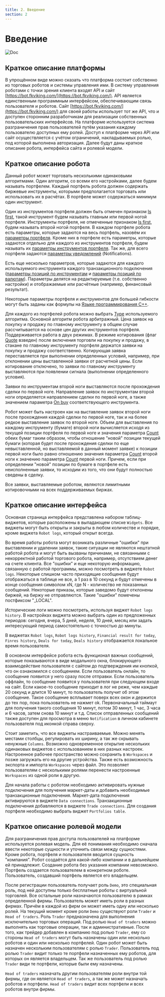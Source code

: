 ```yaml
---
title: 2. Введение
section: 2
---
```


# Введение

![Doc](@images/bot-scheme.svg)

## Краткое описание платформы

В упрощённом виде можно сказать что платформа состоит собственно из торговых роботов и системы управления ими. В систему управления роботами с точки зрения клиента входят API и сайт [https://bot.fkviking.com/](https://bot.fkviking.com/). API является единственным программным интерфейсом, обеспечивающим связь пользователя и роботов. Сайт [https://bot.fkviking.com/](https://bot.fkviking.com/) для своей работы использует тот же API, что и доступен сторонним разработчикам для реализации собственных пользовательских интерфейсов. На платформе используется система разграничения прав пользователей путём указания каждому пользователю доступных ему ролей. Доступ к платформе через API или сайт осуществляется с учётом ограничений, накладываемых ролью, под которой выполнена авторизация. Далее будут даны краткое описание робота, интерфейса сайта и ролевой модели.

## Краткое описание робота

Данный робот может торговать несколькими одинаковыми алгоритмами. Один алгоритм, со всеми его настройками, далее будем называть портфелем. Каждый портфель робота должен содержать биржевые инструменты, которыми предполагается торговать или использовать их в расчётах. В портфеле может содержаться минимум один инструмент.

Один из инструментов портфеля должен быть отмечен признаком [Is first](params-description.md#is-first), такой инструмент будем называть главным или первой ногой портфеля. Инструменты портфеля, не отмеченные признаком [Is first](params-description.md#is-first), будем называть второй ногой портфеля. В каждом портфеле робота есть параметры, которые задаются на весь портфель, назовём их [параметры портфеля](params-description.md#параметры-портфеля). Кроме них в портфеле есть параметры, которые задаются отдельно для каждого из инструментов портфеля, будем называть их [параметры инструментов портфеля](params-description.md#параметры-инструментов-портфеля). Так же, для всего портфеля задаются [параметры уведомлений](params-description.md#параметры-уведомлений) (Notifications).

Есть еще несколько параметров, которые задаются для каждого используемого инструмента каждого транзакционного подключения ([параметры позиций по инструментам](params-description.md#параметры-позиций-по-инструментам) и [параметры позиций по валютам](params-description.md#параметры-позиций-по-валютам)). Параметры делятся на редактируемые (т.е. собственно настройки) и отображаемые или расчётные (например, финансовый результат).

Некоторые параметры портфеля и инструментов для большей гибкости могут быть заданы как формулы на [Языке программирования C++](c-api.md#c).

Для каждого из портфелей робота можно выбрать [Type](params-description.md#p.portfolio_type) используемого алгоритма. Основной алгоритм робота арбитражный. Цена заявок на покупку и продажу по главному инструменту в общем случае рассчитывается на основе цен других инструментов портфеля. Поддерживается работа в двух режимах. В режиме котирования (флаг [Quote](params-description.md#p.quote) взведен) после включения торговли на покупку и продажу, в стакане по главному инструменту портфеля держатся заявки на покупку и продажу соответственно. Котирующая заявка переставляется при выполнении определенных условий, например, при отклонении цены выставленной заявки от расчетной цены. Если котирование отключено, то заявки по главному инструменту выставляются при появлении сигнала (выполнении определенного условия).

Заявки по инструментам второй ноги выставляются после прохождения сделки по первой ноге. Направление заявок по инструментам второй ноги определяется направлением сделки по первой ноге, а также значением параметра [On buy](params-description.md#on-buy) соответствующего инструмента.

Робот может быть настроен как на выставление заявок второй ноги после прохождения каждой сделки по первой ноге, так и на более редкое выставление заявок по второй ноге. Объем для выставления по каждому инструменту (бумаге) второй ноги вычисляется исходя из текущей позиции портфеля по первой ноге и значения параметра [Count](params-description.md#count) обеих бумаг таким образом, чтобы отношение "новой" позиции текущей бумаги (которая будет после прохождения сделки по еще невыставленной, но выставляемой в данный момент заявке) к позиции первой ноги было равно отношению значения параметра [Count](params-description.md#count) второй ноги к значению параметра [Count](params-description.md#count) первой ноги. Причем, если при определении "новой" позиции по бумаге в портфеле есть неисполненные заявки, то исходим из того, что они будут полностью сведены в сделку.

Все заявки, выставляемые роботом, являются лимитными котировочными на всех поддерживаемых биржах.

## Краткое описание интерфейса

Основная страница интерфейса представлена набором таблиц-виджетов, которые расположены в выпадающем списке `Widgets`. Все виджеты могут быть открыты и закрыты в любом количестве и порядке, кроме виджета `Robot logs`, который открыт всегда. 

Во время работы робота могут возникать различные "ошибки" при выставлении и удалении заявок, такие ситуации не являются нештатной работой робота и могут быть вызваны причинами, не связанными с некорректной работой торгового робота, например, отсутствием денег на счете клиента. Все "ошибки" и еще некоторую информацию, связанную с работой программы, можно посмотреть в виджете `Robot logs`. Некоторые слишком часто приходящие сообщения будут отображаться в таблице не все, а 1 раз в 10 секунд и будут отмечены в конце сообщения символом xN, где N - количество не показанных сообщений. Некоторые приказы, которые заведомо будут отклонены биржей, на биржу не отправляются. Такие "ошибки" помечены постфиксом "_LOCAL".

Исторические логи можно посмотреть, используя виджет `Robot logs history`. В настройках виджета можно выбрать один из предложенных периодов: сегодня, вчера, 5 дней, неделя, 10 дней, месяц или задать интересующий период самостоятельно с точностью до минуты.  

В виджетах `Robot logs`, `Robot logs history`, `Financial result for today`, `Finres history`, `Deals for today`, `Deals history` отображается локальное время пользователя.

В основном интерфейсе робота есть функционал важных сообщений, которые показываются в виде модального окна, блокирующего взаимодействие пользователя с сайтом до подтверждения им кнопкой, что он ознакомился с сообщением. Если пользователь онлайн, то сообщение появится у него сразу после отправки. Если пользователь оффлайн, то сообщение появится у пользователя при следующем входе на сайт.
Если какое-то сообщение приходит в лог не реже, чем каждые 20 секунд и длится 10 минут, то пользователь получит об этом сообщение. Такое сообщение всплывает поверх всех окон и держится до тех пор, пока пользователь не нажмет ok. Первоначальный таймаут для получения такого сообщения 10 минут, потом 30 минут, 1 час, 3 часа и 6 часов, затем снова 10 минут и т.д.
Список отправленных сообщений также доступен для просмотра в меню `Notification` в личном кабинете пользователя под иконкой справа сверху.

Стоит заметить, что все виджеты настраиваемые. Можно менять местами столбцы, регулировать их ширину, а так же скрывать ненужные `Columns`. Возможно одновременное открытие нескольких одинаковых виджетов с использованием в них разных настроек. Настроенное рабочее пространство можно сохранить в `Workspaces` и позже загружать его на другие устройства. Также есть возможность экспорта и импорта `Workspaces` через файл. Это позволяет пользователям с несколькими ролями перенести настроенные `Workspaces` из одной роли в другую.

Для начала работы с роботом необходимо активировать нужные подключения для получения маркет-даты и добавить необходимые транзакционные подключения. 
Маркет-дата подключения активируются в виджете `Data connections`. Транзакционные подключения добавляются в виджете `Trade connections`. Для создания портфеля необходимо выбрать виджет `Portfolios table`.

## Краткое описание ролевой модели

Для разграничения прав доступа пользователей на платформе используется ролевая модель. Для её понимания необходимо сначала ввести некоторые сущности и уточнить связи между сущностями. Кроме робота, портфеля и пользователя вводится сущность "компания". Робот создаётся для какой-либо компании и в дальнейшем ей принадлежит. Создание робота без указания компании невозможно. Портфель создается пользователем в конкретном роботе. Пользователь, создавший портфель является его владельцем.

После регистрации пользователь получает роль `Demo`, это специальная роль, под ней доступны только бесплатные роботы с виртуальной торговлей. Все остальные роли назначаются пользователю в рамках определенной фирмы. Пользователь может иметь роли в разных фирмах. Причём в каждой из фирм он может иметь одну или несколько ролей.
На текущий момент кроме роли `Demo` существуют роли `Trader` и `Head of traders`. Роль `Trader` предназначена для выполнения исключительно торговых операций. Под ролью `Head of traders` можно выполнять как торговые операции, так и административные.
После того, как трейдер добавлен в компанию под ролью `Trader`, ему со стороны `Head of traders` могут быть назначены один или несколько роботов и один или несколько портфелей. Один робот может быть назначен нескольким пользователям с ролью `Trader`. Пользователь под ролью `Trader` видит только те портфели назначенных ему роботов, для которых он является владельцем. Так же пользователь под ролью `Trader` види те портфели, которые были ему назначены.

`Head of traders` назначать другим пользователям роли внутри той фирмы, где он является `Head of traders`, а так же может назначать роботов и портфели. `Head of traders` видит всех портфели и всех роботов внутри фирмы.
